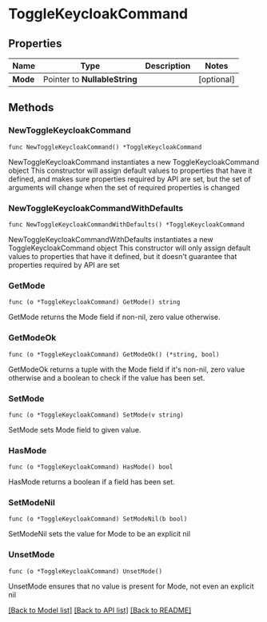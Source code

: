 # ToggleKeycloakCommand

## Properties

Name | Type | Description | Notes
------------ | ------------- | ------------- | -------------
**Mode** | Pointer to **NullableString** |  | [optional] 

## Methods

### NewToggleKeycloakCommand

`func NewToggleKeycloakCommand() *ToggleKeycloakCommand`

NewToggleKeycloakCommand instantiates a new ToggleKeycloakCommand object
This constructor will assign default values to properties that have it defined,
and makes sure properties required by API are set, but the set of arguments
will change when the set of required properties is changed

### NewToggleKeycloakCommandWithDefaults

`func NewToggleKeycloakCommandWithDefaults() *ToggleKeycloakCommand`

NewToggleKeycloakCommandWithDefaults instantiates a new ToggleKeycloakCommand object
This constructor will only assign default values to properties that have it defined,
but it doesn't guarantee that properties required by API are set

### GetMode

`func (o *ToggleKeycloakCommand) GetMode() string`

GetMode returns the Mode field if non-nil, zero value otherwise.

### GetModeOk

`func (o *ToggleKeycloakCommand) GetModeOk() (*string, bool)`

GetModeOk returns a tuple with the Mode field if it's non-nil, zero value otherwise
and a boolean to check if the value has been set.

### SetMode

`func (o *ToggleKeycloakCommand) SetMode(v string)`

SetMode sets Mode field to given value.

### HasMode

`func (o *ToggleKeycloakCommand) HasMode() bool`

HasMode returns a boolean if a field has been set.

### SetModeNil

`func (o *ToggleKeycloakCommand) SetModeNil(b bool)`

 SetModeNil sets the value for Mode to be an explicit nil

### UnsetMode
`func (o *ToggleKeycloakCommand) UnsetMode()`

UnsetMode ensures that no value is present for Mode, not even an explicit nil

[[Back to Model list]](../README.md#documentation-for-models) [[Back to API list]](../README.md#documentation-for-api-endpoints) [[Back to README]](../README.md)


